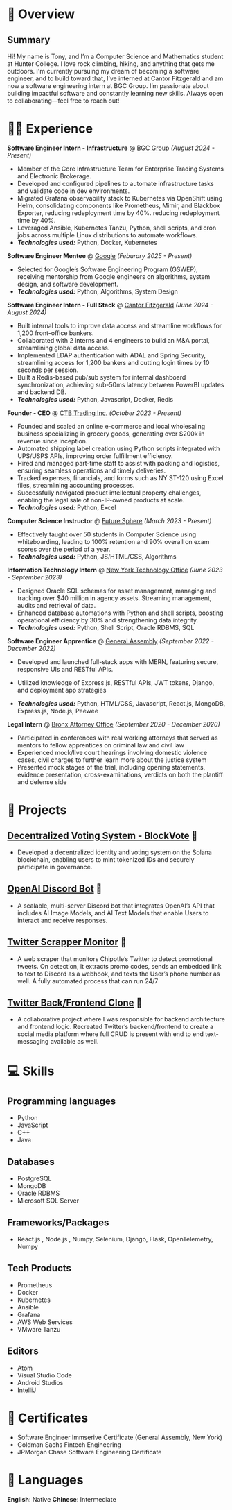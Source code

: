 # 📖 Overview

## Summary

Hi! My name is Tony, and I’m a Computer Science and Mathematics student at Hunter College. I love rock climbing, hiking, and anything that gets me outdoors. I'm currently pursuing my dream of becoming a software engineer, and to build toward that, I’ve interned at Cantor Fitzgerald and am now a software engineering intern at BGC Group. I’m passionate about building impactful software and constantly learning new skills. Always open to collaborating—feel free to reach out!

# 👨‍💻 Experience

**Software Engineer Intern - Infrastructure** @ [BGC Group](https://www.bgcg.com/) _(August 2024 - Present)_
-  Member of the Core Infrastructure Team for Enterprise Trading Systems and Electronic Brokerage.
-  Developed and configured pipelines to automate infrastructure tasks and validate code in dev environments.
-  Migrated Grafana observability stack to Kubernetes via OpenShift using Helm, consolidating components like Prometheus, Mimir, and Blackbox Exporter, reducing redeployment time by 40%.
reducing redeployment time by 40%.
-  Leveraged Ansible, Kubernetes Tanzu, Python, shell scripts, and cron jobs across multiple Linux distributions to
automate workflows.
- _**Technologies used:**_ Python, Docker, Kubernetes

**Software Engineer Mentee** @ [Google](https://www.google.com/) _(Feburary 2025 - Present)_
-  Selected for Google’s Software Engineering Program (GSWEP), receiving mentorship from Google engineers on algorithms, system design, and software development.
- _**Technologies used:**_ Python, Algorithms, System Design

**Software Engineer Intern - Full Stack** @ [Cantor Fitzgerald](https://www.cantor.com/) _(June 2024 - August 2024)_
-  Built internal tools to improve data access and streamline workflows for 1,200 front-office bankers.
-  Collaborated with 2 interns and 4 engineers to build an M&A portal, streamlining global data access.
-  Implemented LDAP authentication with ADAL and Spring Security, streamlining access for 1,200 bankers and
cutting login times by 10 seconds per session.
-  Built a Redis-based pub/sub system for internal dashboard synchronization, achieving sub-50ms latency between
PowerBI updates and backend DB.
- _**Technologies used:**_ Python, Javascript, Docker, Redis

**Founder - CEO** @ [CTB Trading Inc.](#) _(October 2023 - Present)_

- Founded and scaled an online e-commerce and local wholesaling business specializing in grocery goods, generating over $200k in revenue since inception.
- Automated shipping label creation using Python scripts integrated with UPS/USPS APIs, improving order fulfillment efficiency.
- Hired and managed part-time staff to assist with packing and logistics, ensuring seamless operations and timely deliveries.
- Tracked expenses, financials, and forms such as NY ST-120 using Excel files, streamlining accounting processes.
- Successfully navigated product intellectual property challenges, enabling the legal sale of non-IP-owned products
at scale.
- _**Technologies used:**_ Python, Excel

**Computer Science Instructor** @ [Future Sphere](https://www.thefuturesphere.com/en) _(March 2023 - Present)_

- Effectively taught over 50 students in Computer Science using whiteboarding, leading to 100% retention and 90% overall on exam scores over the period of a year.
- _**Technologies used:**_ Python, JS/HTML/CSS, Algorithms

**Information Technology Intern** @ [New York Technology Office](https://its.ny.gov/) _(June 2023 - September 2023)_

- Designed Oracle SQL schemas for asset management, managing and tracking over $40 million in agency assets. Streaming management, audits and retrieval of data.
- Enhanced database automations with Python and shell scripts, boosting operational efficiency by 30% and strengthening data integrity.
- _**Technologies used:**_ Python, Shell Script, Oracle RDBMS, SQL

**Software Engineer Apprentice** @ [General Assembly](https://generalassemb.ly/) _(September 2022 - December 2022)_

- Developed and launched full-stack apps with MERN, featuring secure, responsive UIs and RESTful APIs.
- Utilized knowledge of Express.js, RESTful APIs, JWT tokens, Django, and deployment app strategies

- _**Technologies used:**_ Python, HTML/CSS, Javascript, React.js, MongoDB, Express.js, Node.js, Peewee

**Legal Intern** @ [Bronx Attorney Office](https://www.bronxda.nyc.gov/html/home/home.shtml) _(September 2020 - December 2020)_
- Participated in conferences with real working attorneys that served as mentors to fellow apprentices on criminal law and civil law
- Experienced mock/live court hearings involving domestic violence cases, civil charges to further learn more about the justice system
- Presented mock stages of the trial, including opening statements, evidence presentation, cross-examinations, verdicts on both the plantiff and defense side


# 🧪 Projects
## [Decentralized Voting System - BlockVote](https://github.com/tonywuhoo/blockvote) 🔗
- Developed a decentralized identity and voting system on the Solana blockchain, enabling users to mint tokenized IDs and securely participate in governance.

## [OpenAI Discord Bot](https://github.com/tonywuhoo/OpenAI-Bot) 🔗
- A scalable, multi-server Discord bot that integrates OpenAI’s API that includes AI Image Models, and AI Text Models that enable Users to interact and receive responses.

## [Twitter Scrapper Monitor](https://github.com/tonywuhoo/chipotlebot) 🔗
- A web scraper that monitors Chipotle’s Twitter to detect promotional tweets. On detection, it extracts promo
codes, sends an embedded link to text to Discord as a webhook, and texts the User’s phone number as well. A fully automated process that can run 24/7

## [Twitter Back/Frontend Clone](https://github.com/SEI-Buffleheads/twitter-clone-backend) 🔗
- A collaborative project where I was responsible for backend architecture and frontend logic. Recreated Twitter’s
backend/frontend to create a social media platform where full CRUD is present with end to end text-messaging available as well.
# 💻 Skills

## Programming languages
- Python
- JavaScript
- C++
- Java

## Databases
- PostgreSQL
- MongoDB
- Oracle RDBMS
- Microsoft SQL Server

## Frameworks/Packages
- React.js , Node.js , Numpy, Selenium, Django, Flask, OpenTelemetry, Numpy

## Tech Products
- Prometheus
- Docker
- Kubernetes
- Ansible
- Grafana
- AWS Web Services
- VMware Tanzu 

## Editors
- Atom
- Visual Studio Code
- Android Studios
- IntelliJ

# 🥇 Certificates
- Software Engineer Immserive Certificate (General Assembly, New York)
- Goldman Sachs Fintech Engineering
- JPMorgan Chase Software Engineering Certificate

# 💬 Languages
**English**: Native
**Chinese**: Intermediate